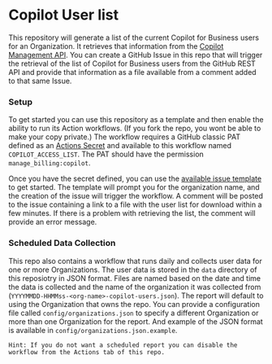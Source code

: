 # Copilot User list
This repository will generate a list of the current Copilot for Business users for an Organization.  It retrieves that information from the [Copilot Management API](https://docs.github.com/en/rest/copilot/copilot-business?apiVersion=2022-11-28#list-all-copilot-business-seat-assignments-for-an-organization). You can create a GitHub Issue in this repo that will trigger the retrieval of the list of Copilot for Business users from the GitHub REST API and provide that information as a file available from a comment added to that same Issue.

### Setup
To get started you can use this repository as a template and then enable the ability to run its Action workflows. (If you fork the repo, you wont be able to make your copy private.) The workflow requires a GitHub classic PAT defined as an [Actions Secret](../../settings/secrets/actions) and available to this workflow named `COPILOT_ACCESS_LIST`.  The PAT should have the permission `manage_billing:copilot`. 

Once you have the secret defined, you can use the [available issue template](../../issues/new?assignees=&labels=copilot-users&projects=&template=list-active-users.yaml&title=List+Copilot+Users) to get started.  The template will prompt you for the organization name, and the creation of the issue will trigger the workflow.  A comment will be posted to the issue containing a link to a file with the user list for download within a few minutes.  If there is a problem with retrieving the list, the comment will provide an error message.

### Scheduled Data Collection
This repo also contains a workflow that runs daily and collects user data for one or more Organizations.  The user data is stored in the `data` directory of this reposiotry in JSON format.  Files are named based on the date and time the data is collected and the name of the organization it was collected from (`YYYYMMDD-HHMMss-<org-name>-copilot-users.json`).  The report will default to using the Organization that owns the repo.  You can provide a configuration file called `config/organizations.json` to specify a different Organization or more than one Organization for the report.  And example of the JSON format is available in `config/organizations.json.example`.

    Hint: If you do not want a scheduled report you can disable the workflow from the Actions tab of this repo.